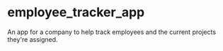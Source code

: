 # employee_tracker_app
An app for a company to help track employees and the current projects they're assigned.
